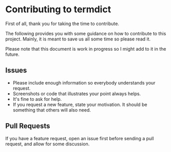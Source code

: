 # Contributing to termdict

First of all, thank you for taking the time to contribute.

The following provides you with some guidance on how to contribute to this project. Mainly, it is meant to save us all some time so please read it.

Please note that this document is work in progress so I might add to it in the future.

## Issues

- Please include enough information so everybody understands your request.
- Screenshots or code that illustrates your point always helps.
- It's fine to ask for help.
- If you request a new feature, state your motivation. It should be something that others will also need.

## Pull Requests

If you have a feature request, open an issue first before sending a pull request, and allow for some discussion.

